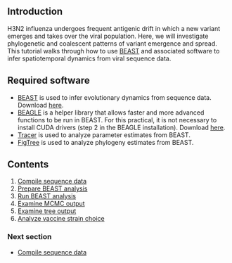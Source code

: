 ## Introduction

H3N2 influenza undergoes frequent antigenic drift in which a new variant emerges and takes over the viral population.
Here, we will investigate phylogenetic and coalescent patterns of variant emergence and spread.
This tutorial walks through how to use [BEAST](http://beast.bio.ed.ac.uk/) and associated software to infer spatiotemporal dynamics from viral sequence data.

## Required software

* [BEAST](http://beast.bio.ed.ac.uk/) is used to infer evolutionary dynamics from sequence data. Download [here](http://tree.bio.ed.ac.uk/software/beast/).
* [BEAGLE](http://beast.bio.ed.ac.uk/BEAGLE) is a helper library that allows faster and more advanced functions to be run in BEAST. For this practical, it is not necessary to install CUDA drivers (step 2 in the BEAGLE installation). Download [here](https://github.com/beagle-dev/beagle-lib).
* [Tracer](http://tree.bio.ed.ac.uk/software/tracer/) is used to analyze parameter estimates from BEAST.
* [FigTree](http://tree.bio.ed.ac.uk/software/figtree/) is used to analyze phylogeny estimates from BEAST.

## Contents

1. [Compile sequence data](compile-sequence-data.md)
2. [Prepare BEAST analysis](prepare-beast-analysis.md)
3. [Run BEAST analysis](run-beast-analysis.md)
4. [Examine MCMC output](examine-mcmc-output.md)
5. [Examine tree output](examine-tree-output.md)
6. [Analyze vaccine strain choice](analyze-vaccine-strain-choice.md)

### Next section

* [Compile sequence data](compile-sequence-data.md)